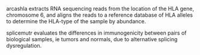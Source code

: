 arcashla extracts RNA sequencing reads from the location of the HLA gene, chromosome 6, and aligns the reads to a reference database of HLA alleles to determine the HLA-type of the sample by abundance. 

splicemutr evaluates the differences in immunogenicity between pairs of biological samples, ie tumors and normals, due to alternative splicing dysregulation.  
